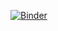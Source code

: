 [![Binder](https://mybinder.org/badge_logo.svg)](https://mybinder.org/v2/gh/PhilippPelz/teaching_erlangen/HEAD?filepath=teaching_erlangen.ipynb)
